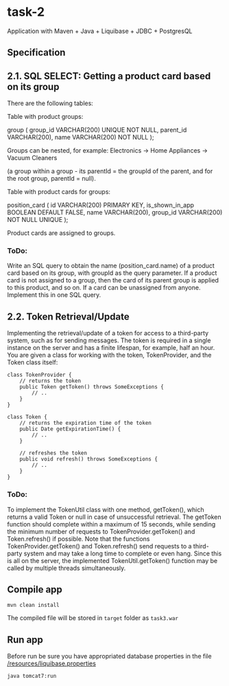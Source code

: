 # task-2

Application with Maven + Java + Liquibase + JDBC + PostgresQL

## Specification

## 2.1. SQL SELECT: Getting a product card based on its group

There are the following tables:

Table with product groups:

group (
  group_id VARCHAR(200) UNIQUE NOT NULL,
  parent_id VARCHAR(200),
  name VARCHAR(200) NOT NULL
);

Groups can be nested, for example: 
Electronics -> 
    Home Appliances -> 
        Vacuum Cleaners 
        
(a group within a group - its parentId = the groupId of the parent, and for the root group, parentId = null).

Table with product cards for groups:

position_card (
  id VARCHAR(200) PRIMARY KEY,
  is_shown_in_app BOOLEAN DEFAULT FALSE,
  name VARCHAR(200),
  group_id VARCHAR(200) NOT NULL UNIQUE
);

Product cards are assigned to groups.
### ToDo:
Write an SQL query to obtain the name (position_card.name) of a product card based on its group, with groupId as the query parameter. 
If a product card is not assigned to a group, then the card of its parent group is applied to this product, and so on. If a card can be unassigned from anyone. Implement this in one SQL query.

## 2.2. Token Retrieval/Update

Implementing the retrieval/update of a token for access to a third-party system, such as for sending messages. 
The token is required in a single instance on the server and has a finite lifespan, for example, half an hour.
You are given a class for working with the token, TokenProvider, and the Token class itself:

```
class TokenProvider {
    // returns the token
    public Token getToken() throws SomeExceptions {
        // ..
    }
}

class Token {
    // returns the expiration time of the token
    public Date getExpirationTime() {
        // ..
    }

    // refreshes the token
    public void refresh() throws SomeExceptions {
        // ..
    }
}
```

### ToDo:
To implement the TokenUtil class with one method, getToken(), which returns a valid Token or null in case of unsuccessful retrieval. 
The getToken function should complete within a maximum of 15 seconds, while sending the minimum number of requests to TokenProvider.getToken() 
and Token.refresh() if possible. Note that the functions TokenProvider.getToken() and Token.refresh() send requests to a third-party system 
and may take a long time to complete or even hang. Since this is all on the server, the implemented TokenUtil.getToken() function may be called 
by multiple threads simultaneously.


## Compile app 
```
mvn clean install
```
The compiled file will be stored in `target` folder as `task3.war`

## Run app 

Before run be sure you have appropriated database properties in the file <a href="https://github.com/sergei-gots/task-2/blob/master/src/main/resources/liquibase.properties">/resources/liquibase.properties</a>
```
java tomcat7:run
```


